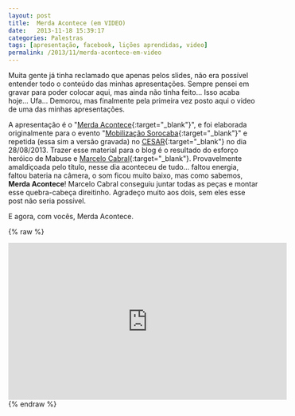 ```yaml
---
layout: post
title:  Merda Acontece (em VIDEO)
date:   2013-11-18 15:39:17
categories: Palestras
tags: [apresentação, facebook, lições aprendidas, video]
permalink: /2013/11/merda-acontece-em-video
---
```


Muita gente já tinha reclamado que apenas pelos slides, não era possível entender todo o conteúdo das minhas apresentações. Sempre pensei em gravar para poder colocar aqui, mas ainda não tinha feito... Isso acaba hoje... Ufa... Demorou, mas finalmente pela primeira vez posto aqui o video de uma das minhas apresentações.

A apresentação é o "[Merda Acontece][blog-merda-acontece]{:target="_blank"}", e foi elaborada originalmente para o evento "[Mobilização Sorocaba][mobilizacao-sorocaba]{:target="_blank"}" e repetida (essa sim a versão gravada) no [CESAR][cesar]{:target="_blank"} no dia 28/08/2013. Trazer esse material para o blog é o resultado do esforço heróico de Mabuse e [Marcelo Cabral][marcelo-cabral]{:target="_blank"}. Provavelmente amaldiçoada pelo título, nesse dia aconteceu de tudo... faltou energia, faltou bateria na câmera, o som ficou muito baixo, mas como sabemos, **Merda Acontece**! Marcelo Cabral conseguiu juntar todas as peças e montar esse quebra-cabeça direitinho. Agradeço muito aos dois, sem eles esse post não seria possível.

E agora, com vocês, Merda Acontece.

{% raw %}
<iframe width="560" height="315" src="https://www.youtube.com/embed/MvZFTY9S-Ck" frameborder="0" allowfullscreen></iframe>
{% endraw %}

[blog-merda-acontece]: /2013/08/merda-acontece/
[mobilizacao-sorocaba]: http://mobilizacaosorocaba.com.br/
[cesar]: http://www.cesar.org.br
[marcelo-cabral]: http://bloggar.com.br/diariodebordo/